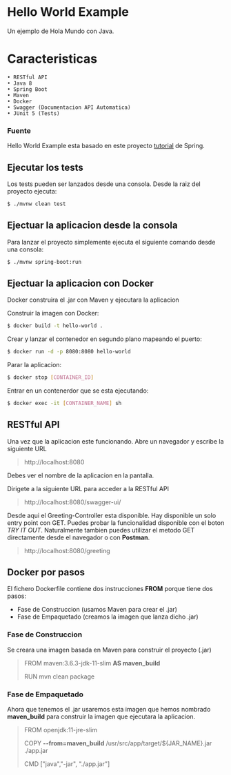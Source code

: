 # Hello World Example

Un ejemplo de Hola Mundo con Java.

# Caracteristicas
    • RESTful API 
    • Java 8
    • Spring Boot
    • Maven
    • Docker
    • Swagger (Documentacion API Automatica)
    • JUnit 5 (Tests)
    
### Fuente

Hello World Example esta basado en este proyecto [tutorial](https://spring.io/guides/gs/rest-service/) de Spring. 

## Ejecutar los tests

Los tests pueden ser lanzados desde una consola.
Desde la raiz del proyecto ejecuta:
```sh
$ ./mvnw clean test
```
## Ejectuar la aplicacion desde la consola
Para lanzar el proyecto simplemente ejecuta  el siguiente comando desde una consola:

```sh
$ ./mvnw spring-boot:run
```

## Ejectuar la aplicacion con Docker
Docker construira el  .jar con Maven y ejecutara la aplicacion

Construir la imagen con Docker:

```sh
$ docker build -t hello-world .
```
Crear y lanzar el contenedor en segundo plano mapeando el puerto:
```sh
$ docker run -d -p 8080:8080 hello-world
```
Parar la aplicacion:
```sh
$ docker stop [CONTAINER_ID]
```
Entrar en un contenerdor que se esta ejecutando:
```sh
$ docker exec -it [CONTAINER_NAME] sh
```

## RESTful API
Una vez que la aplicacion este funcionando. Abre un navegador y escribe la siguiente URL
> http://localhost:8080

Debes ver el nombre de la aplicacion en la pantalla. 

Dirigete a la siguiente URL para acceder a la RESTful API
> http://localhost:8080/swagger-ui/

Desde aqui el Greeting-Controller esta disponible. Hay disponible un solo entry point con GET. 
Puedes probar la funcionalidad disponible con el boton _TRY IT OUT_.
Naturalmente tambien puedes utilizar el metodo GET directamente desde el navegador o con **Postman**.

> http://localhost:8080/greeting

## Docker por pasos
El fichero Dockerfile contiene dos instrucciones **FROM** porque tiene dos pasos:
- Fase de Construccion (usamos Maven para crear el .jar)
- Fase de Empaquetado (creamos la imagen que lanza dicho .jar)

### Fase de Construccion
Se creara una imagen basada en Maven  para construir el proyecto (.jar)
> FROM maven:3.6.3-jdk-11-slim **AS maven_build**
> 
> RUN mvn clean package

### Fase de Empaquetado
Ahora que tenemos el .jar usaremos esta imagen que hemos nombrado **maven_build**
para construir la imagen que ejecutara la aplicacion.

> FROM openjdk:11-jre-slim
> 
> COPY **--from=maven_build** /usr/src/app/target/${JAR_NAME}.jar ./app.jar
> 
> CMD ["java","-jar", "./app.jar"]

